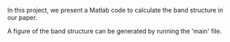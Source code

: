 In this project, we present a Matlab code to calculate the band structure in our paper.

A figure of the band structure can be generated by running the 'main' file.
